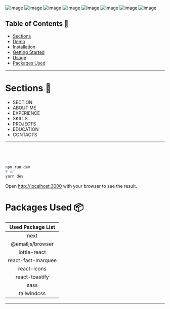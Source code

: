 
![image](https://github.com/user-attachments/assets/50ba6df3-1f2d-4c7c-a9a2-150fb202335d)
![image](https://github.com/user-attachments/assets/95583d15-9acb-4d2e-bb8f-06de52f8e780)
![image](https://github.com/user-attachments/assets/a7c3c16b-6d8f-42cc-9a9c-bba9a8b2c602)
![image](https://github.com/user-attachments/assets/7e290e47-16d2-4365-a014-8fef34cb8e7d)
![image](https://github.com/user-attachments/assets/a59b09fb-6dac-4ef4-8479-6ecfb61dfd4a)
![image](https://github.com/user-attachments/assets/c73beebd-7917-46fa-b5da-422cf185ed31)
![image](https://github.com/user-attachments/assets/01e15f0e-cffe-4f78-b844-6edf2a11f5f6)
![image](https://github.com/user-attachments/assets/38794185-62c0-4bfd-826b-ed8eab280755)




## Table of Contents :scroll:

- [Sections](#sections-bookmark)
- [Demo](#demo-movie_camera)
- [Installation](#installation-arrow_down)
- [Getting Started](#getting-started-dart)
- [Usage](#usage-joystick)
- [Packages Used](#packages-used-package)

---

# Sections :bookmark:

- SECTION
- ABOUT ME
- EXPERIENCE
- SKILLS
- PROJECTS
- EDUCATION
- CONTACTS

---


## <br />


```bash
npm run dev
# or
yarn dev
```

Open [http://localhost:3000](http://localhost:3000) with your browser to see the result.



# Packages Used :package:

| Used Package List  |
| :----------------: |
|        next        |
|  @emailjs/browser  |
|    lottie-react    |
| react-fast-marquee |
|    react-icons     |
|   react-toastify   |
|        sass        |
|    tailwindcss     |

---
